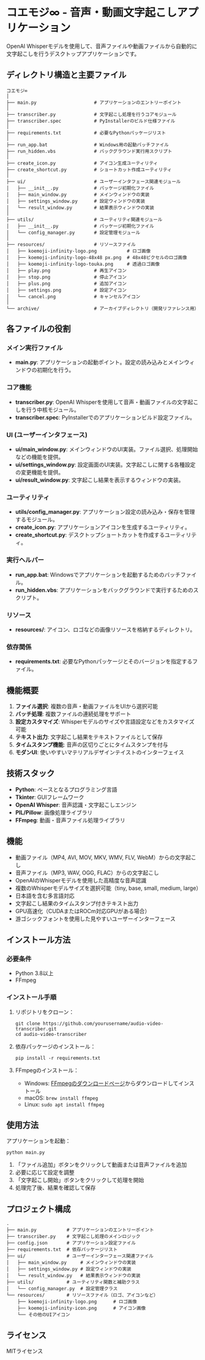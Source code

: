 # コエモジ∞ - 音声・動画文字起こしアプリケーション

OpenAI Whisperモデルを使用して、音声ファイルや動画ファイルから自動的に文字起こしを行うデスクトップアプリケーションです。

## ディレクトリ構造と主要ファイル

```
コエモジ∞
│
├── main.py                     # アプリケーションのエントリーポイント
│
├── transcriber.py              # 文字起こし処理を行うコアモジュール
├── transcriber.spec            # PyInstallerのビルド仕様ファイル
│
├── requirements.txt            # 必要なPythonパッケージリスト
│
├── run_app.bat                 # Windows用の起動バッチファイル
├── run_hidden.vbs              # バックグラウンド実行用スクリプト
│
├── create_icon.py              # アイコン生成ユーティリティ
├── create_shortcut.py          # ショートカット作成ユーティリティ
│
├── ui/                         # ユーザーインタフェース関連モジュール
│   ├── __init__.py             # パッケージ初期化ファイル
│   ├── main_window.py          # メインウィンドウの実装
│   ├── settings_window.py      # 設定ウィンドウの実装
│   └── result_window.py        # 結果表示ウィンドウの実装
│
├── utils/                      # ユーティリティ関連モジュール
│   ├── __init__.py             # パッケージ初期化ファイル
│   └── config_manager.py       # 設定管理モジュール
│
├── resources/                  # リソースファイル
│   ├── koemoji-infinity-logo.png           # ロゴ画像
│   ├── koemoji-infinity-logo-48x48 px.png  # 48x48ピクセルのロゴ画像
│   ├── koemoji-infinity-logo-touka.png     # 透過ロゴ画像
│   ├── play.png                # 再生アイコン
│   ├── stop.png                # 停止アイコン
│   ├── plus.png                # 追加アイコン
│   ├── settings.png            # 設定アイコン
│   └── cancel.png              # キャンセルアイコン
│
└── archive/                    # アーカイブディレクトリ（開発リファレンス用）
```

## 各ファイルの役割

### メイン実行ファイル
- **main.py**: アプリケーションの起動ポイント。設定の読み込みとメインウィンドウの初期化を行う。

### コア機能
- **transcriber.py**: OpenAI Whisperを使用して音声・動画ファイルの文字起こしを行う中核モジュール。
- **transcriber.spec**: PyInstallerでのアプリケーションビルド設定ファイル。

### UI (ユーザーインタフェース)
- **ui/main_window.py**: メインウィンドウのUI実装。ファイル選択、処理開始などの機能を提供。
- **ui/settings_window.py**: 設定画面のUI実装。文字起こしに関する各種設定の変更機能を提供。
- **ui/result_window.py**: 文字起こし結果を表示するウィンドウの実装。

### ユーティリティ
- **utils/config_manager.py**: アプリケーション設定の読み込み・保存を管理するモジュール。
- **create_icon.py**: アプリケーションアイコンを生成するユーティリティ。
- **create_shortcut.py**: デスクトップショートカットを作成するユーティリティ。

### 実行ヘルパー
- **run_app.bat**: Windowsでアプリケーションを起動するためのバッチファイル。
- **run_hidden.vbs**: アプリケーションをバックグラウンドで実行するためのスクリプト。

### リソース
- **resources/**: アイコン、ロゴなどの画像リソースを格納するディレクトリ。

### 依存関係
- **requirements.txt**: 必要なPythonパッケージとそのバージョンを指定するファイル。

## 機能概要

1. **ファイル選択**: 複数の音声・動画ファイルをUIから選択可能
2. **バッチ処理**: 複数ファイルの連続処理をサポート
3. **設定カスタマイズ**: Whisperモデルのサイズや言語設定などをカスタマイズ可能
4. **テキスト出力**: 文字起こし結果をテキストファイルとして保存
5. **タイムスタンプ機能**: 音声の区切りごとにタイムスタンプを付与
6. **モダンUI**: 使いやすいマテリアルデザインテイストのインターフェイス

## 技術スタック

- **Python**: ベースとなるプログラミング言語
- **Tkinter**: GUIフレームワーク
- **OpenAI Whisper**: 音声認識・文字起こしエンジン
- **PIL/Pillow**: 画像処理ライブラリ
- **FFmpeg**: 動画・音声ファイル処理ライブラリ

## 機能

- 動画ファイル（MP4, AVI, MOV, MKV, WMV, FLV, WebM）からの文字起こし
- 音声ファイル（MP3, WAV, OGG, FLAC）からの文字起こし
- OpenAIのWhisperモデルを使用した高精度な音声認識
- 複数のWhisperモデルサイズを選択可能（tiny, base, small, medium, large）
- 日本語を含む多言語対応
- 文字起こし結果のタイムスタンプ付きテキスト出力
- GPU高速化（CUDAまたはROCm対応GPUがある場合）
- 游ゴシックフォントを使用した見やすいユーザーインターフェース

## インストール方法

### 必要条件

- Python 3.8以上
- FFmpeg

### インストール手順

1. リポジトリをクローン：
   ```
   git clone https://github.com/yourusername/audio-video-transcriber.git
   cd audio-video-transcriber
   ```

2. 依存パッケージのインストール：
   ```
   pip install -r requirements.txt
   ```

3. FFmpegのインストール：
   - Windows: [FFmpegのダウンロードページ](https://ffmpeg.org/download.html)からダウンロードしてインストール
   - macOS: `brew install ffmpeg`
   - Linux: `sudo apt install ffmpeg`

## 使用方法

アプリケーションを起動：
```
python main.py
```

1. 「ファイル追加」ボタンをクリックして動画または音声ファイルを追加
2. 必要に応じて設定を調整
3. 「文字起こし開始」ボタンをクリックして処理を開始
4. 処理完了後、結果を確認して保存

## プロジェクト構成

```
.
├── main.py           # アプリケーションのエントリーポイント
├── transcriber.py    # 文字起こし処理のメインロジック
├── config.json       # アプリケーション設定ファイル
├── requirements.txt  # 依存パッケージリスト
├── ui/               # ユーザーインターフェース関連ファイル
│   ├── main_window.py     # メインウィンドウの実装
│   ├── settings_window.py # 設定ウィンドウの実装
│   └── result_window.py   # 結果表示ウィンドウの実装
├── utils/            # ユーティリティ関数と補助クラス
│   └── config_manager.py  # 設定管理クラス
└── resources/        # リソースファイル（ロゴ、アイコンなど）
    ├── koemoji-infinity-logo.png      # ロゴ画像
    ├── koemoji-infinity-icon.png      # アイコン画像
    └── その他のUIアイコン
```

## ライセンス

MITライセンス 